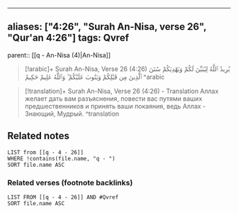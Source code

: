 
---
aliases: ["4:26", "Surah An-Nisa, verse 26", "Qur'an 4:26"]
tags: Qvref
---

parent:: [[q - An-Nisa (4)|An-Nisa]]

> [!arabic]+ Surah An-Nisa, Verse 26 (4:26)
> <span class="quran-arabic">يُرِيدُ ٱللَّهُ لِيُبَيِّنَ لَكُمْ وَيَهْدِيَكُمْ سُنَنَ ٱلَّذِينَ مِن قَبْلِكُمْ وَيَتُوبَ عَلَيْكُمْ ۗ وَٱللَّهُ عَلِيمٌ حَكِيمٌ</span>
^arabic

> [!translation]+ Surah An-Nisa, Verse 26 (4:26) - Translation
> Аллах желает дать вам разъяснения, повести вас путями ваших предшественников и принять ваши покаяния, ведь Аллах - Знающий, Мудрый.
^translation



## Related notes
```dataview
LIST from [[q - 4 - 26]]
WHERE !contains(file.name, "q - ")
SORT file.name ASC
```

### Related verses (footnote backlinks)
```dataview
LIST FROM [[q - 4 - 26]] AND #Qvref
SORT file.name ASC
```

